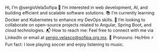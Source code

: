 Hi, I’m @sergioVelaSofipa
🌱 I’m interested in web development, AI, and building efficient and scalable software solutions.
📚 I’m currently learning Docker and Kubernetes to enhance my DevOps skills.
🤝 I’m looking to collaborate on open-source projects related to Angular, Spring Boot, and cloud technologies.
📬 How to reach me: Feel free to connect with me via LinkedIn or email at sergio.velasco@sofipa.org.mx.
👤 Pronouns: He/Him
⚡ Fun fact: I love playing soccer and enjoy listening to music.

<!---
sergioVelaSofipa/sergioVelaSofipa is a ✨ special ✨ repository because its `README.md` (this file) appears on your GitHub profile.
You can click the Preview link to take a look at your changes.
--->
